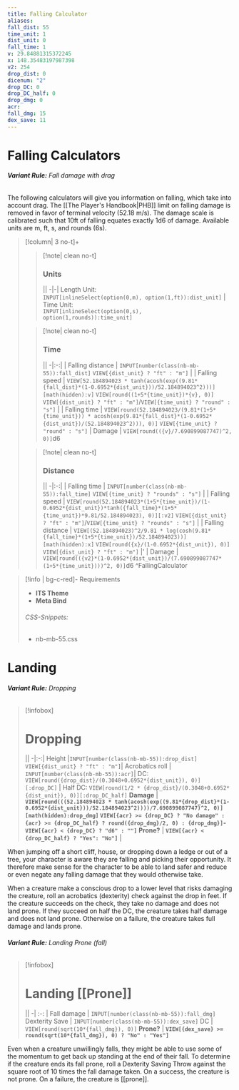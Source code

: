 ```yaml
---
title: Falling Calculator
aliases: 
fall_dist: 55
time_unit: 1
dist_unit: 0
fall_time: 1
v: 29.84881315372245
x: 148.35483197987398
v2: 254
drop_dist: 0
dicenum: "2"
drop_DC: 0
drop_DC_half: 0
drop_dmg: 0
acr: 
fall_dmg: 15
dex_save: 11
---
```

# Falling Calculators

###### **Variant Rule:** Fall damage with drag
The following calculators will give you information on falling, which take into account drag. The [[The Player's Handbook|PHB]] limit on falling damage is removed in favor of terminal velocity (52.18 m/s). The damage scale is calibrated such that 10ft of falling equates exactly 1d6 of damage. Available units are m, ft, s, and rounds (6s).

> [!column| 3 no-t]+
>> [!note| clean no-t]
>>  ### **Units**
>> ||
>> -|-|
>> Length Unit:<BR />`INPUT[inlineSelect(option(0,m), option(1,ft)):dist_unit]` | Time Unit:<BR />`INPUT[inlineSelect(option(0,s), option(1,rounds)):time_unit]`
>
>> [!note| clean no-t]
>>  ### **Time**
>> ||
>> -|:-:|
>> | Falling distance | `INPUT[number(class(nb-mb-55)):fall_dist]` `VIEW[{dist_unit} ? "ft" : "m"]`                                                                                                     |
>> | Falling speed   | `VIEW[52.184894023 * tanh(acosh(exp((9.81*{fall_dist}*(1-0.6952*{dist_unit}))/52.184894023^2)))][math(hidden):v]` `VIEW[round((1+5*{time_unit})*{v}, 0)]` `VIEW[{dist_unit} ? "ft" : "m"]`/`VIEW[{time_unit} ? "round" : "s"]` |
>> | Falling time | `VIEW[round(52.184894023/(9.81*(1+5*{time_unit})) * acosh(exp(9.81*{fall_dist}*(1-0.6952*{dist_unit})/(52.184894023^2))), 0)]` `VIEW[{time_unit} ? "round" : "s"]`
>> | Damage           | `VIEW[round(({v}/7.690899087747)^2, 0)]`d6 
>
>> [!note| clean no-t]
>>  ### **Distance**
>> ||
>> -|:-:|
>> | Falling time     | `INPUT[number(class(nb-mb-55)):fall_time]` `VIEW[{time_unit} ? "rounds" : "s"]` |
>> | Falling speed    | `VIEW[round(52.184894023*(1+5*{time_unit})/(1-0.6952*{dist_unit})*tanh({fall_time}*(1+5*{time_unit})*9.81/52.184894023), 0)][:v2]` `VIEW[{dist_unit} ? "ft" : "m"]`/`VIEW[{time_unit} ? "rounds" : "s"]` |
>> | Falling distance | `VIEW[(52.184894023)^2/9.81 * log(cosh(9.81*{fall_time}*(1+5*{time_unit})/52.184894023))][math(hidden):x]` `VIEW[round({x}/(1-0.6952*{dist_unit}), 0)]` `VIEW[{dist_unit} ? "ft" : "m"]` |'
>>  | Damage           | `VIEW[round(({v2}*(1-0.6952*{dist_unit})/(7.690899087747*(1+5*{time_unit})))^2, 0)]`d6 
^FallingCalculator

> [!info | bg-c-red]- Requirements
> * **ITS Theme**
> * **Meta Bind**
>  ###### CSS-Snippets:
> * nb-mb-55.css

# Landing
###### **Variant Rule:** Dropping

> [!infobox]
> # Dropping
> ||
> -|:-:|
> Height |`INPUT[number(class(nb-mb-55)):drop_dist]` `VIEW[{dist_unit} ? "ft" : "m"]`|
> Acrobatics roll | `INPUT[number(class(nb-mb-55)):acr]`|
> DC:  `VIEW[round({drop_dist}/(0.3048+0.6952*{dist_unit}), 0)][:drop_DC]` | Half DC: `VIEW[round(1/2 * {drop_dist}/(0.3048+0.6952*{dist_unit}), 0)][:drop_DC_half]`
> **Damage** | **`VIEW[round(((52.184894023 * tanh(acosh(exp((9.81*{drop_dist}*(1-0.6952*{dist_unit}))/52.184894023^2))))/7.690899087747)^2, 0)][math(hidden):drop_dmg]` `VIEW[{acr} >= {drop_DC} ? "No damage" : {acr} >= {drop_DC_half} ? round({drop_dmg}/2, 0) : {drop_dmg}]`­`VIEW[{acr} < {drop_DC} ? "d6" : ""]`**
> **Prone?** | **`VIEW[{acr} < {drop_DC_half} ? "Yes": "No"]`** |

When jumping off a short cliff, house, or dropping down a ledge or out of a tree, your character is aware they are falling and picking their opportunity. It therefore make sense for the character to be able to land safer and reduce or even negate any falling damage that they would otherwise take. 

When a creature make a conscious drop to a lower level that risks damaging the creature, roll an acrobatics (dexterity) check against the drop in feet. If the creature succeeds on the check, they take no damage and does not land prone. If they succeed on half the DC, the creature takes half damage and does not land prone. Otherwise on a failure, the creature takes full damage and lands prone.

###### **Variant Rule:** Landing Prone (fall)
> [!infobox]
> # Landing [[Prone]]
> ||
> -| :-: |
> Fall damage | `INPUT[number(class(nb-mb-55)):fall_dmg]`
> Dexterity Save | `INPUT[number(class(nb-mb-55)):dex_save]`
> DC | `VIEW[round(sqrt(10*{fall_dmg}), 0)]`
> **Prone?** | **`VIEW[{dex_save} >= round(sqrt(10*{fall_dmg}), 0) ? "No" : "Yes"]`**

Even when a creature unwillingly falls, they might be able to use some of the momentum to get back up standing at the end of their fall. To determine if the creature ends its fall prone, roll a Dexterity Saving Throw against the square root of 10 times the fall damage taken. On a success, the creature is not prone. On a failure, the creature is [[prone]].




